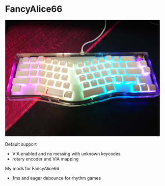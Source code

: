 # FancyAlice66

![FancyAlice66](https://github.com/chent7/fancyalice66/blob/master/resources/keyboard.jpeg?raw=true)

Default support
* VIA enabled and no messing with unknown keycodes
* rotary encoder and VIA mapping

My mods for FancyAlice66
* 1ms and eager debounce for rhythm games
